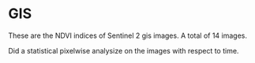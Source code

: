 # GIS

These are the NDVI indices of Sentinel 2 gis images. A total of 14 images. 

Did a statistical pixelwise analysize on the images with respect to time.
